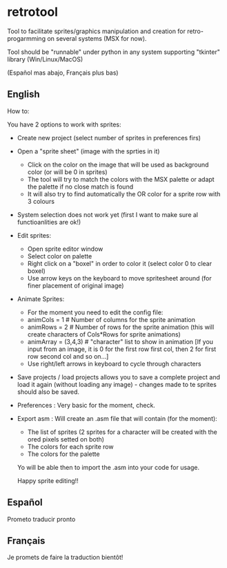 # retrotool

Tool to facilitate sprites/graphics manipulation and creation for retro-progarmming on several systems (MSX for now).

Tool should be "runnable" under python in any system supporting "tkinter" library (Win/Linux/MacOS)

(Español mas abajo, Français plus bas)

English
-------

How to:

You have 2 options to work with sprites:

   - Create new project (select number of sprites in preferences firs)
   
   - Open a "sprite sheet" (image with the sprties in it)
	  
	  - Click on the color on the image that will be used as background color (or will be 0 in sprites)
	  - The tool will try to match the colors with the MSX palette or adapt the palette if no close match is found
	  - It will also try to find automatically the OR color for a sprite row with 3 colours
	  
   - System selection does not work yet (first I want to make sure al functioanlities are ok!)
   
   - Edit sprites:
	  
	  - Open sprite editor window
	  - Select color on palette
	  - Right click on a "boxel" in order to color it (select color 0 to clear boxel)
	  - Use arrow keys on the keyboard to move spritesheet around (for finer placement of original image)
	  
   - Animate Sprites:
   
	  - For the moment you need to edit the config file:
	  - animCols = 1 # Number of columns for the sprite animation
	  - animRows = 2 # Number of rows for the sprite animation (this will create characters of Cols*Rows for sprite animations)
	  - animArray = (3,4,3)  # "character" list to show in animation [If you input from an image, it is 0 for the first row first col, then 2 for first row second col and so on...]
	  - Use right/left arrows in keyboard to cycle through characters
	  
   - Save projects / load projects allows you to save a complete project and load it again (without loading any image) - changes made to te sprites should also be saved.
   
   - Preferences : Very basic for the moment, check.
   
   - Export asm : Will create an .asm file that will contain (for the moment):
	  
	  - The list of sprites (2 sprites for a character will be created with the ored pixels setted on both)
	  - The colors for each sprite row
	  - The colors for the palette
	  
	 Yo will be able then to import the .asm into your code for usage.
	 
	 Happy sprite editing!!

Español
-------

Prometo traducir pronto


Français
--------

Je promets de faire la traduction bientôt!
